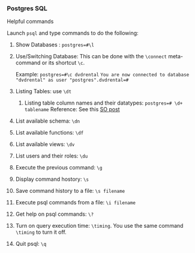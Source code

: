 ### Postgres SQL

Helpful commands

Launch `psql` and type commands to do the following:

1. Show Databases : `postgres=#\l`
2. Use/Switching Database: This can be done with the `\connect` meta-command or its shortcut `\c`. 
	
	Example: `postgres=#\c dvdrental`
`You are now connected to database "dvdrental" as user "postgres".dvdrental=#`
3. Listing Tables: use `\dt`
	1. Listing table column names and their datatypes: `postgres=# \d+ tablename` Reference: See this [SO post](https://stackoverflow.com/questions/109325/postgresql-describe-table?rq=1)
4. List available schema: `\dn`
5. List available functions: `\df`
6. List available views: `\dv`
7. List users and their roles: `\du`
8. Execute the previous command: `\g`
9. Display command hostory: `\s`
10. Save command history to a file: `\s filename`
11. Execute psql commands from a file: `\i filename`
12. Get help on psql commands: `\?`
13. Turn on query execution time: `\timing`. You use the same command `\timing` to turn it off.
14. Quit psql: `\q`